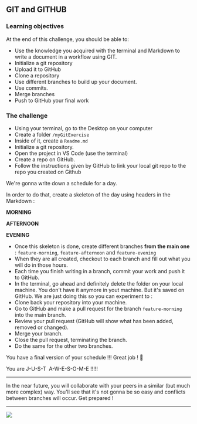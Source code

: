 ## GIT and GITHUB

### Learning objectives

At the end of this challenge, you should be able to:

- Use the knowledge you acquired with the terminal and Markdown to write a document in a workflow using GIT.
- Initialize a git repository
- Upload it to GitHub
- Clone a repository
- Use different branches to build up your document.
- Use commits.
- Merge branches
- Push to GitHub your final work

### The challenge

- Using your terminal, go to the Desktop on your computer
- Create a folder `/myGitExercise`
- Inside of it, create a `Readme.md`
- Initialize a git repository.
- Open the project in VS Code (use the terminal)
- Create a repo on GitHub.
- Follow the instructions given by GitHub to link your local git repo to the repo you created on Github

We're gonna write down a schedule for a day.

In order to do that, create a skeleton of the day using headers in the Markdown :

**MORNING**

**AFTERNOON**

**EVENING**

- Once this skeleton is done, create different branches **from the main one** : `feature-morning`, `feature-afternoon` and `feature-evening`
- When they are all created, checkout to each branch and fill out what you will do in those hours.
- Each time you finish writing in a branch, commit your work and push it to GitHub.
- In the terminal, go ahead and definitely delete the folder on your local machine. You don't have it anymore in yout machine. But it's saved on GitHub. We are just doing this so you can experiment to :
- Clone back your repository into your machine.
- Go to GitHub and make a pull request for the branch `feature-morning` into the main branch.
- Review your pull request (GitHub will show what has been added, removed or changed).
- Merge your branch.
- Close the pull request, terminating the branch.
- Do the same for the other two branches.

You have a final version of your schedule !!! Great job ! 👏

You are J-U-S-T  A-W-E-S-O-M-E !!!!!

---

In the near future, you will collaborate with your peers in a similar (but much more complex) way. You'll see that it's not gonna be so easy and conflicts between branches will occur. Get prepared !

---

![](https://media.giphy.com/media/7qnG84NOvmCHkD0AAp/giphy.gif)
